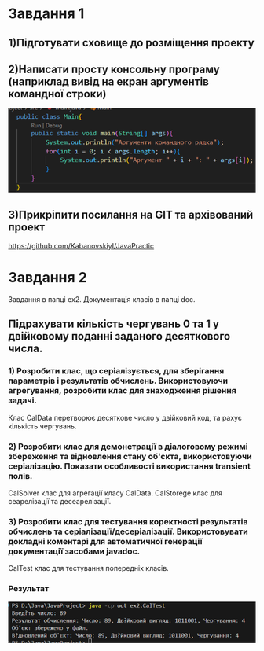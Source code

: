 # Завдання 1

## 1)Підготувати сховище до розміщення проекту
## 2)Написати просту консольну програму (наприклад вивід на екран аргументів командної строки)

![code](image/Main.png)
</br>

## 3)Прикріпити посилання на GIT та архівований проект
https://github.com/KabanovskiyI/JavaPractic

# Завдання 2
Завдання в папці ex2. Документація класів в папці doc.
## Підрахувати кількість чергувань 0 та 1 у двійковому поданні заданого десяткового числа.

### 1) Розробити клас, що серіалізується, для зберігання параметрів і результатів обчислень. Використовуючи агрегування, розробити клас для знаходження рішення задачі. 
Клас CalData перетворює десяткове число у двійковий код, та рахує кількість чергувань.
### 2) Розробити клас для демонстрації в діалоговому режимі збереження та відновлення стану об'єкта, використовуючи серіалізацію. Показати особливості використання transient полів. 
CalSolver клас для агрегації класу CalData. CalStorege клас для сеарелізації та десеарелізації.
### 3) Розробити клас для тестування коректності результатів обчислень та серіалізації/десеріалізації. Використовувати докладні коментарі для автоматичної генерації документації засобами javadoc.
CalTest клас для тестування попередніх класів.
### Результат
![code](image/CalTest.png)